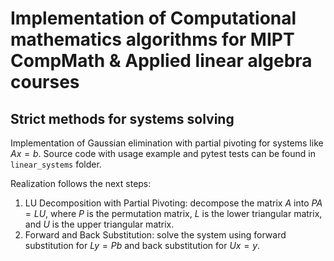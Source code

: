 # Implementation of Computational mathematics algorithms for MIPT CompMath & Applied linear algebra courses

## Strict methods for systems solving
Implementation of Gaussian elimination with partial pivoting for systems like $Ax = b$. 
Source code with usage example and pytest tests can be found in `linear_systems` folder.

Realization follows the next steps:
1. LU Decomposition with Partial Pivoting: decompose the matrix $A$ into $PA=LU$, where $P$ is the permutation matrix, $L$ is the lower triangular matrix, and $U$ is the upper triangular matrix.
2. Forward and Back Substitution: solve the system using forward substitution for $Ly=Pb$ and back substitution for $Ux=y$.

